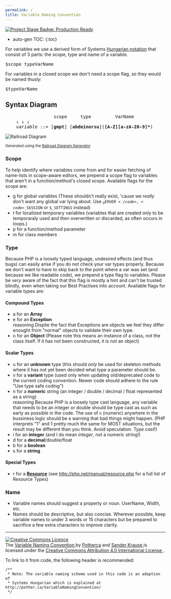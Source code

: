 ```yaml
---
permalink: /
title: Variable Naming Convention
---
```


[![Project Stage Badge: Production Ready][project-stage-image]][project-stage-badge]

* auto-gen TOC:
{:toc}

For variables we use a derived form of Systems [Hungarian notation]
that consist of 3 parts: the scope, type and name of a variable.

<pre class="">$<span class="small scope">scope_</span><span class="small type">type</span>VarName</pre>

For variables in a closed scope we don't need a scope flag, so
they would be named thusly:
<pre class="">$<span class="small type">type</span>VarName</pre>

##  Syntax Diagram
<pre>
                  scope     type         VarName
    &darr; &darr; &darr;
    <em>variable</em> ::= [<strong>gmpt</strong>]_[<strong>abdeinorsu</strong>](<strong>[A-Z][a-zA-Z0-9]*</strong>)
</pre>


![Railroad Diagram][Railroad Diagram]

<sup>Generated using the [Railroad Diagram Generator]</sup>

### Scope

To help identify where variables come from and for easier
fetching of name-lists in scope-aware editors, we prepend a
scope flag to variables that aren't in a function/method's closed scope.
Available flags for the scope are:

- <span class="main">g</span> for global variables <span
        class="small">(These shouldn't really exist, 'cause we <em>really</em>
    don't want any global var lying about. Use <code>$_SERVER</code>, <code>$_SESSION</code> or <code>$_SETTINGS</code>
    instead) </span>
- <span class="main">t</span> for localized temporary variables
  <span class="small">(variables that are created only to be
  temporaraly used and then overwritten or discarded, as often occurs in
  loops.)
- <span class="main">p</span> for a function/method parameter
- <span class="main">m</span> for class members

### Type

Because PHP is a loosely typed language, undesired effects (and
thus bugs) can easily arise if you do not check your var types properly.
Because we don't want to have to skip back to the point where a var was
set (and because we like readable code), we prepend a type flag to
variables. Please be <em>very</em> aware of the fact that this flag is
mostly a <span class="">hint</span> and can't be trusted blindly,
even when taking our Best Practises into account. Available flags for
variable types are:

#### Compound Types

- <span class="main">a</span> for an <strong>Array</strong>
- <span class="main">e</span> for an <strong>Exception</strong>
  <div class="reasoning"><span class="handle">reasoning</span>
  <span>
  Dispite the fact that Exceptions are objects we feel they differ
  enought from "normal" objects to validate their own type.
  </span>
  </div>
- <span class="main">o</span> for an <strong>Object</strong> <span
  class="small">(Please
  note this means an instance of a class, not the class itself. If it has
  not been constructed, it is <em>not</em> an object)</span>

#### Scalar Types

- <span class="main">u</span> for an
    <strong>unknown</strong> type <span
        class="small">(this should <em>only</em> be used for skeleton
    methods where it has not yet been decided what type a parameter should
    be.</span>
- <span class="main">v</span> for a
    <strong>variant</strong> type <span
        class="small">(used only when updating old/deprecated code to
    the current coding convention. Newer code should adhere to the rule
    "Use type safe coding") </span>
- <span class="main">n</span> for a <strong>numeric</strong> string (an
                                integer /
                                double / decimal / float represented as a
                                string)
    <div class="reasoning"><span class="handle">reasoning</span> <span>Because
    PHP is a loosely type cast language, any variable that needs to be an
    integer or double should be type cast as such as early as possible in the
    code. The use of <code>n</code> (numeric) anywhere in the bussiness logic
    should be a warning that bad things might happen. (PHP interprets "1" and 1
    pretty much the same for MOST situations, but the result may be different
    than you think. Avoid speculation. <em>Type cast</em>!)</span></div>
- <span class="main">i</span> for an <strong>integer</strong> <span
        class="small">(and
    I do mean <em>integer</em>, not a numeric string!)</span>
- <span class="main">d</span> for a <strong>decimal</strong>/double/float
- <span class="main">b</span> for a <strong>boolean</strong>
- <span class="main">s</span> for a <strong>string</strong>

#### Special Types

- <span class="main">r</span> for a <a
    href="http://php.net/manual/language.types.resource.php"><strong>Resource</strong></a>
<span class="small">(see <a
        href="http://php.net/manual/resource.php">http://php.net/manual/resource.php</a>
for a full list of Resource Types)</span>

### Name

- <span class="">Variable names should suggest a
property or noun.</span> UserName, Width, etc.
- <span class="">Names should be descriptive, but
also concise.</span> Wherever possible, keep variable names to under 3 
words or 15 characters but be prepared to sacrifice a few extra 
characters to improve clarity.


---

<p class="created-by">
    <a rel="license" href="http://creativecommons.org/licenses/by/4.0/">
        <img alt="Creative Commons Licence" style="border-width:0" src="http://i.creativecommons.org/l/by/4.0/88x31.png" />
    </a><br />
    The <span xmlns:dct="http://purl.org/dc/terms/" href="http://purl.org/dc/dcmitype/Text" property="dct:title" rel="dct:type">
        <a xmlns:dct="http://purl.org/dc/terms/" href="http://pother.ca/VariableNamingConvention/" rel="dct:source">
            Variable Naming Convention
        </a>
    </span> by
    <a xmlns:cc="http://creativecommons.org/ns#" property="cc:attributionName" rel="cc:attributionURL"
       href="http://pother.ca/" class="potherca"
    >Potherca</a> and
    <a xmlns:cc="http://creativecommons.org/ns#" href="https://twitter.com/sanderkrause" property="cc:attributionName" rel="cc:attributionURL">
        Sander Krause
    </a> is licensed under the
    <a rel="license" href="http://creativecommons.org/licenses/by/4.0/">
        Creative Commons Attribution 4.0 International License
    </a>
    .
</p>

To link to it from code, the following header is recommended:

    /**
     * Note: The variable naming scheme used in this code is an adaption of 
     * Systems Hungarian which is explained at http://pother.ca/VariableNamingConvention/
     */

[project-stage-badge]: http://bl.ocks.org/potherca/raw/a2ae67caa3863a299ba0
[project-stage-image]: http://img.shields.io/badge/Project%20Stage-Production%20Ready-brightgreen.svg 
[Hungarian notation]: http://en.wikipedia.org/wiki/Hungarian_notation
[Railroad Diagram Generator]: http://bottlecaps.de/rr/ui
[Railroad Diagram]: http://pother.ca/VariableNamingConvention/syntax-diagram.svg
